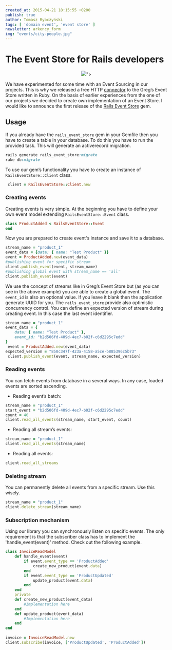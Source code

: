 ```yaml
---
created_at: 2015-04-21 18:15:55 +0200
publish: true
author: Tomasz Rybczyński
tags: [ 'domain event', 'event store' ]
newsletter: arkency_form
img: "events/city-people.jpg"
---
```


# The Event Store for Rails developers

<p>
  <figure align="center">
    <img src="<%= src_fit("events/city-people.jpg") %>">
  </figure>
</p>

We have experimented for some time with an Event Sourcing in our projects.
This is why we released a free HTTP [connector](https://github.com/arkency/http_eventstore) to the Greg’s Event Store written in Ruby.
On the basis of earlier experiences from the one of our projects we decided to create own implementation of an Event Store.
I would like to announce the first release of the [Rails Event Store](https://rubygems.org/gems/rails_event_store) gem.

<!-- more -->

## Usage

If you already have the `rails_event_store` gem in your Gemfile then you have to create a table in your database. To do this you have to run the provided task. This will generate an activerecord migration.

```ruby
rails generate rails_event_store:migrate
rake db:migrate
```

To use our gem’s functionality you have to create an instance of `RailsEventStore::Client` class. 

```ruby
 client = RailsEventStore::Client.new
```

### Creating events

Creating events is very simple. At the beginning you have to define your own event model extending `RailsEventStore::Event` class.

```ruby
class ProductAdded < RailsEventStore::Event 
end
```

Now you are prepared to create event's instance and save it to a database.

```ruby
stream_name = "product_1" 
event_data = {data: { name: "Test Product" }}
event = ProductAdded.new(event_data)
#publishing event for specific stream
client.publish_event(event, stream_name)
#publishing global event with stream_name == 'all'
client.publish_event(event)
```

We use the concept of streams like in Greg’s Event Store but (as you can see in the above example) you are able to create a global event. The `event_id` is also an optional value. If you leave it blank then the application generate UUID for you.
The `rails_event_store` provide also optimistic concurrency control. You can define an expected version of stream during creating event. In this case the last event identifier.

```ruby
stream_name = "product_1" 
event_data = { 
    data: { name: "Test Product" }, 
    event_id: "b2d506fd-409d-4ec7-b02f-c6d2295c7edd" 
}
 event = ProductAdded.new(event_data) 
expected_version = "850c347f-423a-4158-a5ce-b885396c5b73"
 client.publish_event(event, stream_name, expected_version)
```

### Reading events

You can fetch events from database in a several ways. In any case, loaded events are sorted ascending.

* Reading event’s batch:

```ruby
stream_name = "product_1" 
start_event = "b2d506fd-409d-4ec7-b02f-c6d2295c7edd"
count = 40
client.read_all_events(stream_name, start_event, count)
```

* Reading all stream’s events:

```ruby
stream_name = "product_1" 
client.read_all_events(stream_name)
```

* Reading all events:

```ruby
client.read_all_streams
```

### Deleting stream

You can permanently delete all events from a specific stream. Use this wisely.

```ruby
stream_name = "product_1"
client.delete_stream(stream_name)
```

### Subscription mechanism

Using our library you can synchronously listen on specific events. The only requirement is that the subscriber class has to implement the 'handle_event(event)' method. Check out the following example.

```ruby
class InvoiceReadModel
    def handle_event(event)
        if event.event_type == 'ProductAdded'
		    create_new_product(event.data)
		end
		if event.event_type == 'ProductUpdated'
			update_product(event.data)
		end
    end
	private
	def create_new_product(event_data)
	    #Implementation here
	end
	def update_product(event_data)
	    #Implementation here
	end 
end
 
invoice = InvoiceReadModel.new
client.subscribe(invoice, ['ProductUpdated', 'ProductAdded']) 
```
